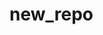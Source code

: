 # new_repo

<!-- Security scan triggered at 2025-09-02 17:11:40 -->

<!-- Security scan triggered at 2025-09-02 17:18:03 -->

<!-- Security scan triggered at 2025-09-02 17:19:31 -->

<!-- Security scan triggered at 2025-09-02 17:21:06 -->

<!-- Security scan triggered at 2025-09-02 19:33:21 -->

<!-- Security scan triggered at 2025-09-02 19:38:21 -->